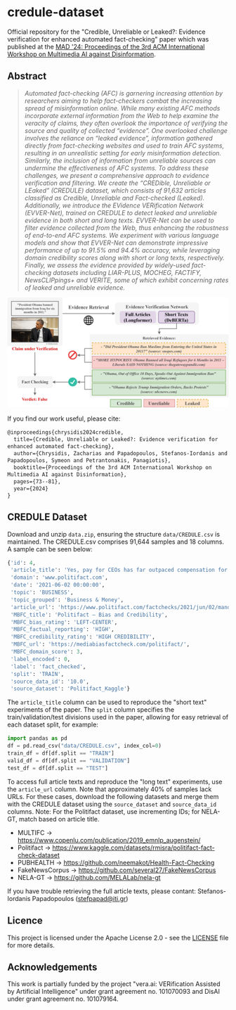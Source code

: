 # credule-dataset
Official repository for the "Credible, Unreliable or Leaked?: Evidence verification for enhanced automated fact-checking" paper which was published at the [MAD '24: Proceedings of the 3rd ACM International Workshop on Multimedia AI against Disinformation](https://dl.acm.org/doi/abs/10.1145/3643491.3660278). 

## Abstract
>*Automated fact-checking (AFC) is garnering increasing attention by researchers aiming to help fact-checkers combat the increasing spread of misinformation online. While many existing AFC methods incorporate external information from the Web to help examine the veracity of claims, they often overlook the importance of verifying the source and quality of collected “evidence”. One overlooked challenge involves the reliance on “leaked evidence”, information gathered directly from fact-checking websites and used to train AFC systems, resulting in an unrealistic setting for early misinformation detection. Similarly, the inclusion of information from unreliable sources can undermine the effectiveness of AFC systems. To address these challenges, we present a comprehensive approach to evidence verification and filtering. We create the “CREDible, Unreliable or LEaked” (CREDULE) dataset, which consists of 91,632 articles classified as Credible, Unreliable and Fact-checked (Leaked). Additionally, we introduce the EVidence VERification Network (EVVER-Net), trained on CREDULE to detect leaked and unreliable evidence in both short and long texts. EVVER-Net can be used to filter evidence collected from the Web, thus enhancing the robustness of end-to-end AFC systems. We experiment with various language models and show that EVVER-Net can demonstrate impressive performance of up to 91.5% and 94.4% accuracy, while leveraging domain credibility scores along with short or long texts, respectively. Finally, we assess the evidence provided by widely-used fact-checking datasets including LIAR-PLUS, MOCHEG, FACTIFY, NewsCLIPpings+ and VERITE, some of which exhibit concerning rates of leaked and unreliable evidence.*

![Screenshot](data/figure.png)

If you find our work useful, please cite:
```
@inproceedings{chrysidis2024credible,
  title={Credible, Unreliable or Leaked?: Evidence verification for enhanced automated fact-checking},
  author={Chrysidis, Zacharias and Papadopoulos, Stefanos-Iordanis and Papadopoulos, Symeon and Petrantonakis, Panagiotis},
  booktitle={Proceedings of the 3rd ACM International Workshop on Multimedia AI against Disinformation},
  pages={73--81},
  year={2024}
}
```

## CREDULE Dataset

Download and unzip `data.zip`, ensuring the structure `data/CREDULE.csv` is maintained.
The CREDULE.csv comprises 91,644 samples and 18 columns. A sample can be seen below: 
```python
{'id': 4,
 'article_title': 'Yes, pay for CEOs has far outpaced compensation for average workers',
 'domain': 'www.politifact.com',
 'date': '2021-06-02 00:00:00',
 'topic': 'BUSINESS',
 'topic_grouped': 'Business & Money',
 'article_url': 'https://www.politifact.com/factchecks/2021/jun/02/mandela-barnes/yes-pay-ceos-has-far-outpaced-compensation-average/',
 'MBFC_title': 'Politifact – Bias and Credibility',
 'MBFC_bias_rating': 'LEFT-CENTER',
 'MBFC_factual_reporting': 'HIGH',
 'MBFC_credibility_rating': 'HIGH CREDIBILITY',
 'MBFC_url': 'https://mediabiasfactcheck.com/politifact/',
 'MBFC_domain_score': 3,
 'label_encoded': 0,
 'label': 'fact_checked',
 'split': 'TRAIN',
 'source_data_id': '10.0',
 'source_dataset': 'Politifact_Kaggle'}
```

The ```article_title``` column can be used to reproduce the "short text" experiments of the paper. 
The ```split``` column specifies the train/validation/test divisions used in the paper, allowing for easy retrieval of each dataset split, for example:
```python
import pandas as pd
df = pd.read_csv("data/CREDULE.csv", index_col=0)
train_df = df[df.split == "TRAIN"]
valid_df = df[df.split == "VALIDATION"]
test_df = df[df.split == "TEST"]
```

To access full article texts and reproduce the "long text" experiments, use the ```article_url``` column.  Note that approximately 40% of samples lack URLs. For these cases, download the following datasets and merge them with the CREDULE dataset using the ```source_dataset``` and ```source_data_id``` columns. Note: For the Politifact dataset, use incrementing IDs; for NELA-GT, match based on article title.
- MULTIFC -> https://www.copenlu.com/publication/2019_emnlp_augenstein/
- Politifact -> https://www.kaggle.com/datasets/rmisra/politifact-fact-check-dataset
- PUBHEALTH -> https://github.com/neemakot/Health-Fact-Checking
- FakeNewsCorpus -> https://github.com/several27/FakeNewsCorpus
- NELA-GT -> https://github.com/MELALab/nela-gt

If you have trouble retrieving the full article texts, please contant: Stefanos-Iordanis Papadopoulos (stefpapad@iti.gr) 

## Licence
This project is licensed under the Apache License 2.0 - see the [LICENSE](https://github.com/mever-team/credule-dataset/blob/main/LICENSE) file for more details.

## Acknowledgements
This work is partially funded by the project "vera.ai: VERification Assisted by Artificial Intelligence" under grant agreement no. 101070093 and DisAI under grant agreement no. 101079164.
